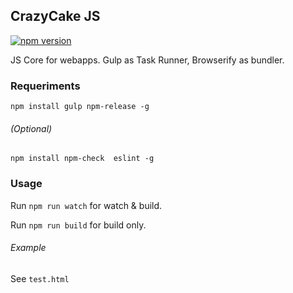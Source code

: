 CrazyCake JS
------------
[![npm version](https://badge.fury.io/js/crazycake-js.svg)](https://badge.fury.io/js/crazycake-js)

JS Core for webapps. Gulp as Task Runner, Browserify as bundler.

### Requeriments

`npm install gulp npm-release -g`

###### (Optional)

`npm install npm-check  eslint -g`

### Usage

Run `npm run watch` for watch & build.

Run `npm run build` for build only.

###### Example

See `test.html`
